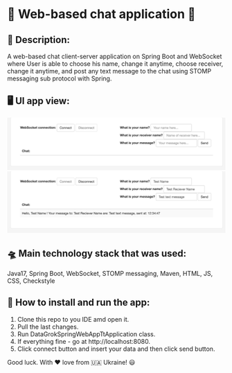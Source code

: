 # :speech_balloon: Web-based chat application :speech_balloon:

## :green_book: Description:
A web-based chat client-server application on Spring Boot and WebSocket where 
User is able to choose his name, change it anytime, 
choose receiver, change it anytime, and post any text message 
to the chat using STOMP messaging sub protocol with Spring.

## :desktop_computer: UI app view:
![Screenshot 2023-03-14 at 12.34.10.png](src%2Fmain%2Fresources%2FScreenshot%202023-03-14%20at%2012.34.10.png)
![Screenshot 2023-03-14 at 12.34.51.png](src%2Fmain%2Fresources%2FScreenshot%202023-03-14%20at%2012.34.51.png)

## :flying_saucer: Main technology stack that was used:
Java17, Spring Boot, WebSocket, STOMP messaging, Maven, HTML, JS, CSS, Checkstyle

## 	:bricks: How to install and run the app:
1. Clone this repo to you IDE amd open it.
2. Pull the last changes.
3. Run DataGrokSpringWebAppTtApplication class.
4. If everything fine - go at http://localhost:8080.
5. Click connect button and insert your data and then click send button.

Good luck. With :hearts: love from :ukraine: Ukraine! :smiley:
